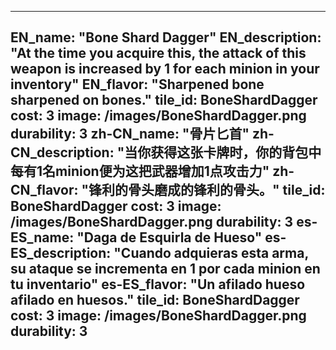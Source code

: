 ---

EN_name: "Bone Shard Dagger"
EN_description: "At the time you acquire this, the attack of this weapon is increased by 1 for each minion in your inventory"
EN_flavor: "Sharpened bone sharpened on bones."
tile_id: BoneShardDagger
cost: 3
image: /images/BoneShardDagger.png
durability: 3
zh-CN_name: "骨片匕首"
zh-CN_description: "当你获得这张卡牌时，你的背包中每有1名minion便为这把武器增加1点攻击力"
zh-CN_flavor: "锋利的骨头磨成的锋利的骨头。"
tile_id: BoneShardDagger
cost: 3
image: /images/BoneShardDagger.png
durability: 3
es-ES_name: "Daga de Esquirla de Hueso"
es-ES_description: "Cuando adquieras esta arma, su ataque se incrementa en 1 por cada minion en tu inventario"
es-ES_flavor: "Un afilado hueso afilado en huesos."
tile_id: BoneShardDagger
cost: 3
image: /images/BoneShardDagger.png
durability: 3
---